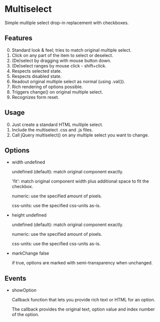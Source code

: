 Multiselect
===========

Simple multiple select drop-in replacement with checkboxes.

Features
--------
0.	Standard look & feel; tries to match original multiple select.
0.	Click on any part of the item to select or deselect.
0.	(De)select by dragging with mouse button down.
0.	(De)select ranges by mouse click - shift+click.
0.	Respects selected state.
0.	Respects disabled state.
0.	Readout original multiple select as normal (using .val()).
0.	Rich rendering of options possible.
0.	Triggers change() on original multiple select.
0.	Recognizes form reset.

Usage
-----
0.	Just create a standard HTML multiple select.
0.	Include the multiselect .css and .js files.
0.	Call jQuery multiselect() on any multiple select you want to change.

Options
-------
*	width			undefined

	undefined (default): match original component exactly.

	'fit': match original component width plus additional space to fit the checkbox.

	numeric: use the specified amount of pixels.

	css-units: use the specified css-units as-is.

*	height			undefined

	undefined (default): match original component exactly.

	numeric: use the specified amount of pixels.

	css-units: use the specified css-units as-is.

*	markChange		false

	if true, options are marked with semi-transparency when unchanged.

Events
------
*	showOption

	Callback function that lets you provide rich text or HTML for an option.

	The callback provides the original text, option value and index number of the option.